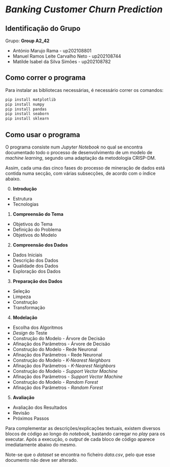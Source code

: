 # *Banking Customer Churn Prediction*

## Identificação do Grupo

Grupo: **Group A2_42**

* António Marujo Rama - up202108801
* Manuel Ramos Leite Carvalho Neto - up202108744
* Matilde Isabel da Silva Simões - up202108782

## Como correr o programa

Para instalar as bibliotecas necessárias, é necessário correr os comandos:
```bash
pip install matplotlib
pip install numpy
pip install pandas
pip install seaborn
pip install sklearn
```

## Como usar o programa

O programa consiste num *Jupyter Notebook* no qual se encontra documentado todo o processo de desenvolvimento de um modelo de *machine learning*, segundo uma adaptação da metodologia CRISP-DM.

Assim, cada uma das cinco fases do processo de mineração de dados está contida numa secção, com várias subsecções, de acordo com o índice abaixo.

0. **Introdução**
- Estrutura
- Tecnologias
1. **Compreensão do Tema**
- Objetivos do Tema
- Definição do Problema
- Objetivos do Modelo
2. **Compreensão dos Dados**
- Dados Iniciais
- Descrição dos Dados
- Qualidade dos Dados
- Exploração dos Dados
3. **Preparação dos Dados**
- Seleção
- Limpeza
- Construção
- Transformação
4. **Modelação**
- Escolha dos Algoritmos
- *Design* do Teste
- Construção do Modelo - Árvore de Decisão
- Afinação dos Parâmetros - Árvore de Decisão
- Construção do Modelo - Rede Neuronal
- Afinação dos Parâmetros - Rede Neuronal
- Construção do Modelo - *K-Nearest Neighbors*
- Afinação dos Parâmetros - *K-Nearest Neighbors*
- Construção do Modelo - *Support Vector Machine*
- Afinação dos Parâmetros - *Support Vector Machine*
- Construção do Modelo - *Random Forest*
- Afinação dos Parâmetros - *Random Forest*
5. **Avaliação**
- Avaliação dos Resultados
- Revisão
- Próximos Passos

Para complementar as descrições/explicações textuais, existem diversos blocos de código ao longo do *notebook*, bastando carregar no *play* para os executar. Após a execução, o *output* de cada bloco de código aparece imediatamente abaixo do mesmo.

Note-se que o *dataset* se encontra no ficheiro *data.csv*, pelo que esse documento não deve ser alterado.
